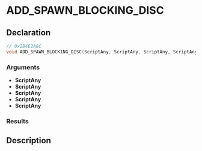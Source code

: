 # ADD_SPAWN_BLOCKING_DISC

## Declaration
```cpp
// 0x2B4E2A8C
void ADD_SPAWN_BLOCKING_DISC(ScriptAny, ScriptAny, ScriptAny, ScriptAny, ScriptAny);
```

### Arguments
- **ScriptAny**
- **ScriptAny**
- **ScriptAny**
- **ScriptAny**
- **ScriptAny**

### Results

## Description
